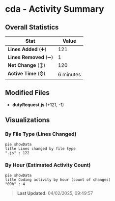 # cda - Activity Summary 

## Overall Statistics

| Stat                   | Value                                                             |
| ---------------------- | ----------------------------------------------------------------- |
| **Lines Added** (➕)   | 121                                          |
| **Lines Removed** (➖) | 1                                        |
| **Net Change** (↕)    | 120                |
| **Active Time** (⌚)   | 6 minutes |


## Modified Files
- **dutyRequest.js** (+121, -1)

## Visualizations

### By File Type (Lines Changed)

```mermaid
pie showData
title Lines changed by file type
".js" : 122
```

### By Hour (Estimated Activity Count)

```mermaid
pie showData
title Coding activity by hour (count of changes)
"09h" : 4
```


> **Last Updated:** 04/02/2025, 09:49:57